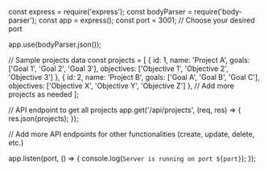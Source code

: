 const express = require('express');
const bodyParser = require('body-parser');
const app = express();
const port = 3001; // Choose your desired port

app.use(bodyParser.json());

// Sample projects data
const projects = [
  { 
    id: 1, 
    name: 'Project A', 
    goals: ['Goal 1', 'Goal 2', 'Goal 3'],
    objectives: ['Objective 1', 'Objective 2', 'Objective 3']
  },
  { 
    id: 2, 
    name: 'Project B', 
    goals: ['Goal A', 'Goal B', 'Goal C'],
    objectives: ['Objective X', 'Objective Y', 'Objective Z']
  },
  // Add more projects as needed
];

// API endpoint to get all projects
app.get('/api/projects', (req, res) => {
  res.json(projects);
});

// Add more API endpoints for other functionalities (create, update, delete, etc.)

app.listen(port, () => {
  console.log(`Server is running on port ${port}`);
});
